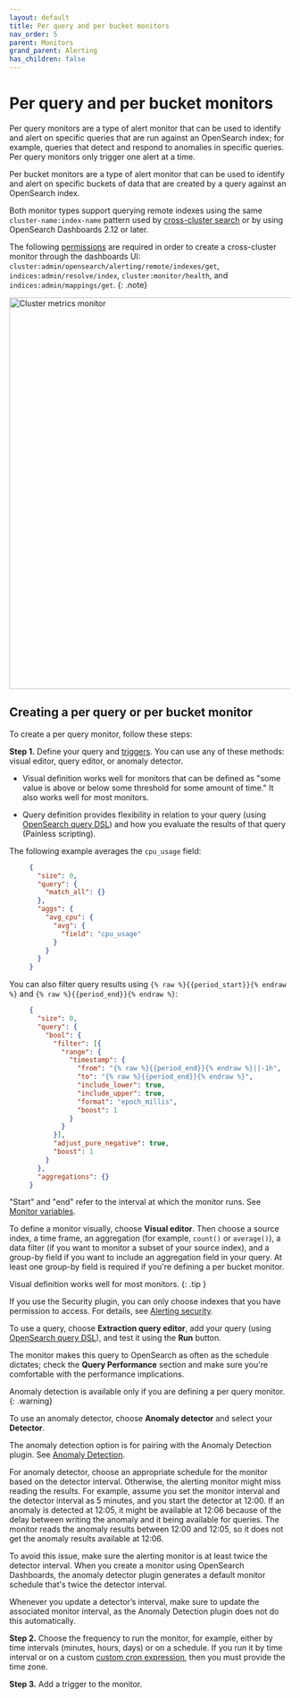 ```yaml
---
layout: default
title: Per query and per bucket monitors
nav_order: 5
parent: Monitors
grand_parent: Alerting
has_children: false
---
```


# Per query and per bucket monitors

Per query monitors are a type of alert monitor that can be used to identify and alert on specific queries that are run against an OpenSearch index; for example, queries that detect and respond to anomalies in specific queries. Per query monitors only trigger one alert at a time. 

Per bucket monitors are a type of alert monitor that can be used to identify and alert on specific buckets of data that are created by a query against an OpenSearch index.

Both monitor types support querying remote indexes using the same `cluster-name:index-name` pattern used by [cross-cluster search]({{site.url}}{{site.baseurl}}'security/access-control/cross-cluster-search/) or by using OpenSearch Dashboards 2.12 or later.

The following [permissions]({{site.url}}{{site.baseurl}}/security/access-control/permissions/) are required in order to create a cross-cluster monitor through the dashboards UI: `cluster:admin/opensearch/alerting/remote/indexes/get`, `indices:admin/resolve/index`, `cluster:monitor/health`, and `indices:admin/mappings/get`.
{: .note}

<img src="{{site.url}}{{site.baseurl}}/images/alerting/cross-cluster-per-query-per-bucket-monitors.png" alt="Cluster metrics monitor" width="700"/>

## Creating a per query or per bucket monitor

To create a per query monitor, follow these steps:

**Step 1.** Define your query and [triggers]({{site.url}}{{site.baseurl}}/observing-your-data/alerting/triggers/). You can use any of these methods: visual editor, query editor, or anomaly detector.

   - Visual definition works well for monitors that can be defined as "some value is above or below some threshold for some amount of time." It also works well for most monitors.

   - Query definition provides flexibility in relation to your query (using [OpenSearch query DSL]({{site.url}}{{site.baseurl}}/opensearch/query-dsl/full-text/index)) and how you evaluate the results of that query (Painless scripting).

The following example averages the `cpu_usage` field:

```json
     {
       "size": 0,
       "query": {
         "match_all": {}
       },
       "aggs": {
         "avg_cpu": {
           "avg": {
             "field": "cpu_usage"
           }
         }
       }
     }
```

You can also filter query results using `{% raw %}{{period_start}}{% endraw %}` and `{% raw %}{{period_end}}{% endraw %}`:

```json
     {
       "size": 0,
       "query": {
         "bool": {
           "filter": [{
             "range": {
               "timestamp": {
                 "from": "{% raw %}{{period_end}}{% endraw %}||-1h",
                 "to": "{% raw %}{{period_end}}{% endraw %}",
                 "include_lower": true,
                 "include_upper": true,
                 "format": "epoch_millis",
                 "boost": 1
               }
             }
           }],
           "adjust_pure_negative": true,
           "boost": 1
         }
       },
       "aggregations": {}
     }
```

"Start" and "end" refer to the interval at which the monitor runs. See [Monitor variables]({{site.url}}{{site.baseurl}}/observing-your-data/alerting/monitors/#monitor-variables).

To define a monitor visually, choose **Visual editor**. Then choose a source index, a time frame, an aggregation (for example, `count()` or `average()`), a data filter (if you want to monitor a subset of your source index), and a group-by field if you want to include an aggregation field in your query. At least one group-by field is required if you're defining a per bucket monitor. 

Visual definition works well for most monitors.
{: .tip }

If you use the Security plugin, you can only choose indexes that you have permission to access. For details, see [Alerting security]({{site.url}}{{site.baseurl}}/security/).

To use a query, choose **Extraction query editor**, add your query (using [OpenSearch query DSL]({{site.url}}{{site.baseurl}}/opensearch/query-dsl/full-text/index)), and test it using the **Run** button.

The monitor makes this query to OpenSearch as often as the schedule dictates; check the **Query Performance** section and make sure you're comfortable with the performance implications.

Anomaly detection is available only if you are defining a per query monitor.
{: .warning}

To use an anomaly detector, choose **Anomaly detector** and select your **Detector**.

The anomaly detection option is for pairing with the Anomaly Detection plugin. See [Anomaly Detection]({{site.url}}{{site.baseurl}}/monitoring-plugins/ad/).

For anomaly detector, choose an appropriate schedule for the monitor based on the detector interval. Otherwise, the alerting monitor might miss reading the results. For example, assume you set the monitor interval and the detector interval as 5 minutes, and you start the detector at 12:00. If an anomaly is detected at 12:05, it might be available at 12:06 because of the delay between writing the anomaly and it being available for queries. The monitor reads the anomaly results between 12:00 and 12:05, so it does not get the anomaly results available at 12:06.

To avoid this issue, make sure the alerting monitor is at least twice the detector interval. When you create a monitor using OpenSearch Dashboards, the anomaly detector plugin generates a default monitor schedule that's twice the detector interval.

Whenever you update a detector’s interval, make sure to update the associated monitor interval, as the Anomaly Detection plugin does not do this automatically.

**Step 2.** Choose the frequency to run the monitor, for example, either by time intervals (minutes, hours, days) or on a schedule. If you run it by time interval or on a custom [custom cron expression]({{site.url}}{{site.baseurl}}/monitoring-plugins/alerting/cron/), then you must provide the time zone.

**Step 3.** Add a trigger to the monitor.
